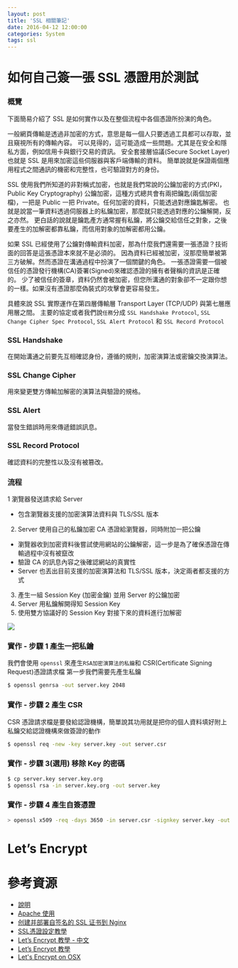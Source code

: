 ```yaml
---
layout: post
title: 'SSL 相關筆記'
date: 2016-04-12 12:00:00
categories: System
tags: ssl
---
```


# 如何自己簽一張 SSL 憑證用於測試

### 概覽

下面簡易介紹了 SSL 是如何實作以及在整個流程中各個憑證所扮演的角色。

一般網頁傳輸是透過非加密的方式，意思是每一個人只要透過工具都可以存取，並且窺視所有的傳輸內容。
可以見得的，這可能造成一些問題。尤其是在安全和隱私方面，例如信用卡與銀行交易的資訊。
安全套接層協議(Secure Socket Layer)也就是 SSL 是用來加密這些伺服器與客戶端傳輸的資料。
簡單說就是保證兩個應用程式之間通訊的機密和完整性，也可驗證對方的身份。

<!--more-->

SSL 使用我們所知道的非對稱式加密，也就是我們常說的公鑰加密的方式(PKI，Public Key Cryptography)
公鑰加密，這種方式總共會有兩把鑰匙(兩個加密檔)，一把是 Public 一把 Private。任何加密的資料，只能透過對應鑰匙解密。
也就是說當一筆資料透過伺服器上的私鑰加密，那麼就只能透過對應的公鑰解開，反之亦然。
更白話的說就是鑰匙產方通常握有私鑰，將公鑰交給信任之對象，之後要產生的加解密都靠私鑰，而信用對象的加解密都用公鑰。

如果 SSL 已經使用了公鑰對傳輸資料加密，那為什麼我們還需要一張憑證？技術面的回答是這張憑證本來就不是必須的。
因為資料已經被加密，沒那麼簡單被第三方破解。然而憑證在溝通過程中扮演了一個關鍵的角色。
一張憑證需要一個被信任的憑證發行機構(CA)簽署(Signed)來確認憑證的擁有者聲稱的資訊是正確的。
少了被信任的簽章，資料仍然會被加密，但您所溝通的對象卻不一定跟你想的一樣。如果沒有憑證那麼偽裝式的攻擊會更容易發生。

具體來說 SSL 實際運作在第四層傳輸層 Transport Layer (TCP/UDP) 與第七層應用層之間。
主要的協定或者我們說`任務`分成 `SSL Handshake Protocol`, `SSL Change Cipher Spec Protocol`, `SSL Alert Protocol`
和 `SSL Record Protocol`

### SSL Handshake

在開始溝通之前要先互相確認身份，遵循的規則，加密演算法或密鑰交換演算法。

### SSL Change Cipher

用來變更雙方傳輸加解密的演算法與驗證的規格。

### SSL Alert

當發生錯誤時用來傳遞錯誤訊息。

### SSL Record Protocol

確認資料的完整性以及沒有被篡改。

### 流程

1 瀏覽器發送請求給 Server
  * 包含瀏覽器支援的加密演算法資料與 TLS/SSL 版本
2. Server 使用自己的私鑰加密 CA 憑證給瀏覽器，同時附加一把公鑰
  * 瀏覽器收到加密資料後嘗試使用網站的公鑰解密，這一步是為了確保憑證在傳輸過程中沒有被竄改
  * 驗證 CA 的訊息內容之後確認網站的真實性
  * Server 也丟出目前支援的加密演算法和 TLS/SSL 版本，決定兩者都支援的方式
3. 產生一組 Session Key (加密金鑰) 並用 Server 的公鑰加密
4. Server 用私鑰解開得知 Session Key
5. 使用雙方協議好的 Session Key 對接下來的資料進行加解密

![](http://www.qa-knowhow.com/wp-content/uploads/2014/11/SSL-handshake.png)

### 實作 - 步驟 1 產生一把私鑰

我們會使用 `openssl` 來產生`RSA加密演算法的私鑰`和 CSR(Certificate Signing Request)憑證請求檔
第一步我們需要先產生私鑰

~~~bash
$ openssl genrsa -out server.key 2048
~~~

### 實作 - 步驟 2 產生 CSR

CSR 憑證請求檔是要發給認證機構，簡單說其功用就是把你的個人資料填好附上私鑰交給認證機構來做簽證的動作

~~~bash
$ openssl req -new -key server.key -out server.csr
~~~

### 實作 - 步驟 3(選用) 移除 Key 的密碼

~~~bash
$ cp server.key server.key.org
$ openssl rsa -in server.key.org -out server.key
~~~

### 實作 - 步驟 4 產生自簽憑證

~~~bash
> openssl x509 -req -days 3650 -in server.csr -signkey server.key -out server.crt
~~~

# Let’s Encrypt


# 參考資源

* [說明](http://www.qa-knowhow.com/?p=713)
* [Apache 使用](http://www.akadia.com/services/ssh_test_certificate.html)
* [创建并部署自签名的 SSL 证书到 Nginx](https://hinine.com/create-and-deploy-a-self-signed-ssl-certificate-to-nginx/)
* [SSL憑證設定教學](http://blog.faq-book.com/?p=92)
* [Let’s Encrypt 教學 - 中文](https://blog.dg-space.com/2015/12/setup-lets-encrypt-free-ssl-on-virtual-web-hosting.html)
* [Let’s Encrypt 教學](https://letsencrypt.org/getting-started/)
* [Let's Encrypt on OSX](https://community.letsencrypt.org/t/installing-and-configuring-letsencrypt-on-a-mac-os-x-client-server/8407)
